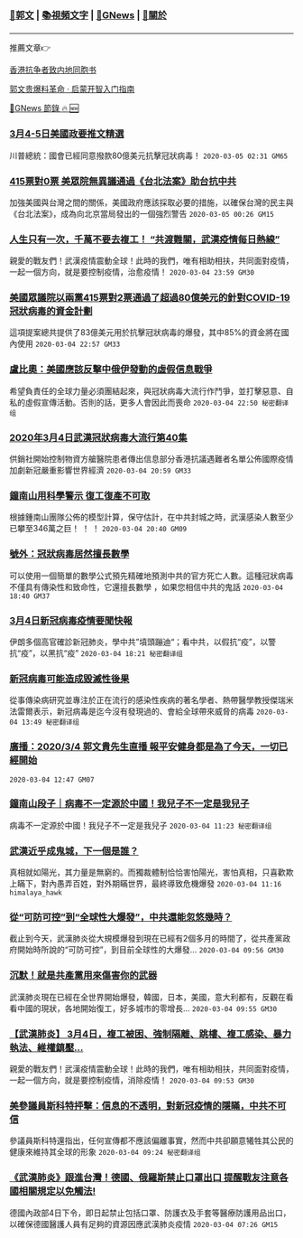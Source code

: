 ###  [:eagle:郭文](https://github.com/ourhimalayas/txt) | [:books:視頻文字](https://github.com/ourhimalayas/txt/blob/master/content/README.md) | [:newspaper:GNews](https://github.com/ourhimalayas/txt/blob/master/content/gnews/README.md) | [:pray:關於](https://github.com/ourhimalayas/home/tree/master/about)
---

推薦文章:point_right:

[香港抗争者致内地同胞书](https://github.com/ourhimalayas/news/blob/master/2019/08/a_letter_from_the_hong_kong_people.md)

[郭文贵爆料革命 · 启蒙开智入门指南](https://github.com/ourhimalayas/txt/issues/1)

[:newspaper:GNews 節錄 :fire: :new:](https://github.com/ourhimalayas/txt/blob/master/content/gnews/README.md) 



### [3月4-5日美國政要推文精選](/content/gnews/1/README.md)

川普總統：國會已經同意撥款80億美元抗擊冠狀病毒！  `2020-03-05 02:31 GM65`

### [415票對0票 美眾院無異議通過《台北法案》助台抗中共](/content/gnews/2/README.md)

加強美國與台灣之間的關係，美國政府應該採取必要的措施，以確保台灣的民主與《台北法案》，成為向北京當局發出的一個強烈警告  `2020-03-05 00:26 GM15`

### [人生只有一次，千萬不要去複工！ “共渡難關，武漢疫情每日熱線”](/content/gnews/3/README.md)

親愛的戰友們！武漢疫情震動全球！此時的我們，唯有相助相扶，共同面對疫情，一起一個方向，就是要控制疫情，治愈疫情！  `2020-03-04 23:59 GM30`

### [美國眾議院以兩黨415票對2票通過了超過80億美元的針對COVID-19冠狀病毒的資金計劃](/content/gnews/4/README.md)

這項提案總共提供了83億美元用於抗擊冠狀病毒的爆發，其中85%的資金將在國內使用  `2020-03-04 22:57 GM33`

### [盧比奧：美國應該反擊中俄伊發動的虛假信息戰爭](/content/gnews/5/README.md)

希望負責任的全球力量必須團結起來，與冠狀病毒大流行作鬥爭，並打擊惡意、自私的虛假宣傳活動。否則的話，更多人會因此而喪命  `2020-03-04 22:50 秘密翻译组`

### [2020年3月4日武漢冠狀病毒大流行第40集](/content/gnews/6/README.md)

供銷社開始控制物資方艙醫院患者傳出信息部分香港抗議遇難者名單公佈國際疫情加劇新冠嚴重影響世界經濟  `2020-03-04 20:59 GM33`

### [鐘南山用科學警示 復工復產不可取](/content/gnews/7/README.md)

根據鍾南山團隊公佈的模型計算，保守估計，在中共封城之時，武漢感染人數至少已攀至346萬之巨！ ！ ！  `2020-03-04 20:40 GM09`

### [號外：冠狀病毒居然擅長數學](/content/gnews/8/README.md)

可以使用一個簡單的數學公式預先精確地預測中共的官方死亡人數。這種冠狀病毒不僅具有傳染性和致命性，它還擅長數學 ，如果您相信中共的鬼話  `2020-03-04 18:40 GM37`

### [3月4日新冠病毒疫情要聞快報](/content/gnews/9/README.md)

伊朗多個高官確診新冠肺炎，學中共”墳頭蹦迪“；看中共，以假抗“疫”，以警抗“疫”，以黑抗“疫”  `2020-03-04 18:21 秘密翻译组`

### [新冠病毒可能造成毀滅性後果](/content/gnews/10/README.md)

從事傳染病研究並專注於正在流行的感染性疾病的著名學者、熱帶醫學教授傑瑞米法雷爾表示，新冠病毒是迄今沒有發現過的、會給全球帶來威脅的病毒  `2020-03-04 13:49 秘密翻译组`

### [廣播：2020/3/4 郭文貴先生直播 報平安健身都是為了今天，一切已經開始](/content/gnews/11/README.md)

 `2020-03-04 12:47 GM07`

### [鐘南山段子｜病毒不一定源於中國！我兒子不一定是我兒子](/content/gnews/12/README.md)

病毒不一定源於中國！我兒子不一定是我兒子  `2020-03-04 11:23 秘密翻译组`

### [武漢近乎成鬼城，下一個是誰？](/content/gnews/13/README.md)

真相就如陽光，其力量是無窮的。而獨裁體制恰恰害怕陽光，害怕真相，只喜歡欺上瞞下，對內愚弄百姓，對外期瞞世界，最終導致危機爆發  `2020-03-04 11:16 himalaya_hawk`

### [從“可防可控”到“全球性大爆發”，中共還能忽悠幾時？](/content/gnews/14/README.md)

截止到今天，武漢肺炎從大規模爆發到現在已經有2個多月的時間了，從共產黨政府開始時所說的“可防可控”，到目前全球性的大爆發...  `2020-03-04 09:56 GM30`

### [沉默！就是共產黨用來傷害你的武器](/content/gnews/15/README.md)

武漢肺炎現在已經在全世界開始爆發，韓國，日本，美國，意大利都有，反觀在看看中國的現狀，各地開始復工，好多城市的零增長...  `2020-03-04 09:55 GM30`

### [【武漢肺炎】 3月4日，複工被困、強制隔離、跳樓、複工感染、暴力執法、維權鎮壓&#8230;](/content/gnews/16/README.md)

親愛的戰友們！武漢疫情震動全球！此時的我們，唯有相助相扶，共同面對疫情，一起一個方向，就是要控制疫情，消除疫情！  `2020-03-04 09:53 GM30`

### [美參議員斯科特抨擊：信息的不透明，對新冠疫情的隱瞞，中共不可信](/content/gnews/17/README.md)

參議員斯科特還指出，任何宣傳都不應該偏離事實，然而中共卻願意犧牲其公民的健康來維持其全球的形象  `2020-03-04 09:24 秘密翻译组`

### [《武漢肺炎》跟進台灣！德國、俄羅斯禁止口罩出口 提醒戰友注意各國相關規定以免觸法!](/content/gnews/18/README.md)

德國內政部4日下令，即日起禁止包括口罩、防護衣及手套等醫療防護用品出口，以確保德國醫護人員有足夠的資源因應武漢肺炎疫情  `2020-03-04 07:26 GM15`

